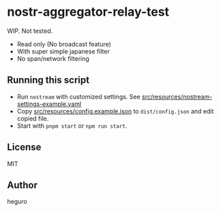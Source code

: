 # nostr-aggregator-relay-test

WIP. Not tested.

- Read only (No broadcast feature)
- With super simple japanese filter
- No span/network filtering

## Running this script

- Run `nostream` with customized settings. See [src/resources/nostream-settings-example.yaml](src/resources/nostream-settings-example.yaml)
- Copy [src/resources/config.example.json](src/resources/config.example.json) to `dist/config.json` and edit copied file.
- Start with `pnpm start` or `npm run start`.

## License

MIT

## Author

heguro
